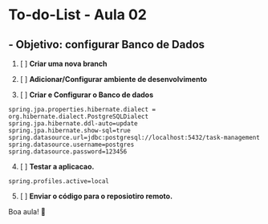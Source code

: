 # **To-do-List - Aula 02**

## **- Objetivo: configurar Banco de Dados**

1. [ ] **Criar uma nova branch**

2. [ ] **Adicionar/Configurar ambiente de desenvolvimento**

3. [ ] **Criar e Configurar o Banco de dados**
```
spring.jpa.properties.hibernate.dialect = org.hibernate.dialect.PostgreSQLDialect
spring.jpa.hibernate.ddl-auto=update
spring.jpa.hibernate.show-sql=true
spring.datasource.url=jdbc:postgresql://localhost:5432/task-management
spring.datasource.username=postgres
spring.datasource.password=123456
```

4. [ ] **Testar a aplicacao.**
```
spring.profiles.active=local
```

5. [ ] **Enviar o código para o reposiotiro remoto.**

Boa aula! 🚀